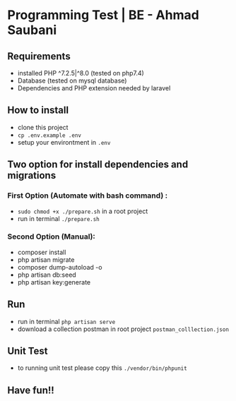 # Programming Test | BE - Ahmad Saubani

## Requirements
- installed PHP ^7.2.5|^8.0 (tested on php7.4)
- Database (tested on mysql database)
- Dependencies and PHP extension needed by laravel

## How to install

- clone this project
- ``cp .env.example .env``
- setup your environtment in ``.env``

## Two option for install dependencies and migrations
### First Option (Automate with bash command) :
- ``sudo chmod +x ./prepare.sh`` in a root project
- run in terminal ``./prepare.sh``

### Second Option (Manual):
- composer install
- php artisan migrate
- composer dump-autoload -o
- php artisan db:seed
- php artisan key:generate

## Run
- run in terminal ``php artisan serve``
- download a collection postman in root project ``postman_colllection.json``

## Unit Test
- to running unit test please copy this ``./vendor/bin/phpunit``

## Have fun!!

